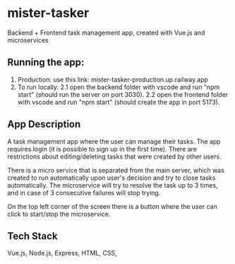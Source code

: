 # mister-tasker
Backend + Frontend task management app, created with Vue.js and microservices

## Running the app:
1. Production: use this link: mister-tasker-production.up.railway.app
2. To run locally:
  2.1 open the backend folder with vscode and run "npm start" (should run the server on port 3030).
  2.2 open the frontend folder with vscode and run "npm start" (should create the app in port 5173).

## App Description
A task management app where the user can manage their tasks.
The app requires login (it is possible to sign up in the first time).
There are restrictions about editing/deleting tasks that were created by other users.

There is a micro service that is separated from the main server, which was created to run automatically upon user's decision and try to close tasks automatically.
The microservice will try to resolve the task up to 3 times, and in case of 3 consecutive failures will stop trying.

On the top left corner of the screen there is a button where the user can click to start/stop the microservice.

## Tech Stack
Vue.js,
Node.js,
Express,
HTML,
CSS,
